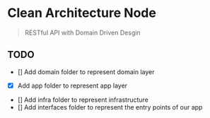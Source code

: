 Clean Architecture Node
=======================

> RESTful API with Domain Driven Desgin

TODO
----

- [] Add domain folder to represent domain layer
- [x] Add app folder to represent app layer
- [] Add infra folder to represent infrastructure
- [] Add interfaces folder to represent the entry points of our app

